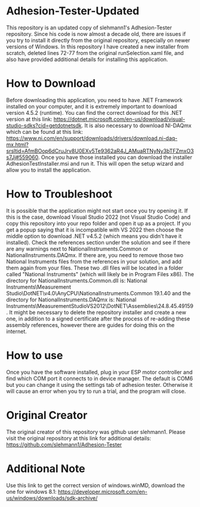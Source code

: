 # Adhesion-Tester-Updated
This repository is an updated copy of slehmann1's Adhesion-Tester repository. Since his code is now almost a decade old, there are issues if you try to install it directly from the original repository, especially on newer versions of Windows. In this repository I have created a new installer from scratch, deleted lines 72-77 from the original runSelection.xaml file, and also have provided additional details for installing this application.

# How to Download
Before downloading this application, you need to have .NET Framework  installed on your computer, and it is extremely important to download version 4.5.2 (runtime). You can find the correct download for this .NET version at this link: 
https://dotnet.microsoft.com/en-us/download/visual-studio-sdks?cid=getdotnetsdk. 
It is also necessary to download NI-DAQmx which can be found at this link: 
https://www.ni.com/en/support/downloads/drivers/download.ni-daq-mx.html?srsltid=AfmBOop6dCruJrv8U0EXv5Te9362aR4J_AMuaRTNyNy3bTFZmxO3s7Jj#559060. 
Once you have those installed you can download the installer AdhesionTestInstaller.msi and run it. This will open the setup wizard and allow you to install the application.

# How to Troubleshoot
It is possible that the application might not start once you try opening it. If this is the case, download Visual Studio 2022 (not Visual Studio Code) and copy this repository into your repo folder and open it up as a project. If you get a popup saying that it is incompatible with VS 2022 then choose the middle option to download .NET v4.5.2 (which means you didn't have it installed). Check the references section under the solution and see if there are any warnings next to NationalInstruments.Common or NationalInstruments.DAQmx. If there are, you need to remove those two National Instruments files from the references in your solution, and add them again from your files. These two .dll files will be located in a folder called "National Instruments" (which will likely be in Program Files x86). The directory for NationalInstruments.Common.dll is: National Instruments\Measurement Studio\DotNET\v4.0\AnyCPU\NationalInstruments.Common 19.1.40 and the directory for NationalInstruments.DAQmx is: National Instruments\MeasurementStudioVS2012\DotNET\Assemblies\24.8.45.49159. It might be necessary to delete the repository installer and create a new one, in addition to a signed certificate after the process of re-adding these assembly references, however there are guides for doing this on the internet.

# How to use
Once you have the software installed, plug in your ESP motor controller and find which COM port it connects to in device manager. The default is COM6 but you can change it using the settings tab of adhesion tester. Otherwise it will cause an error when you try to run a trial, and the program will close.

# Original Creator
The original creator of this repository was github user slehmann1. Please visit the original repository at this link for additional details: 
https://github.com/slehmann1/Adhesion-Tester

# Additional Note
Use this link to get the correct version of windows.winMD, download the one for windows 8.1:
https://developer.microsoft.com/en-us/windows/downloads/sdk-archive/
